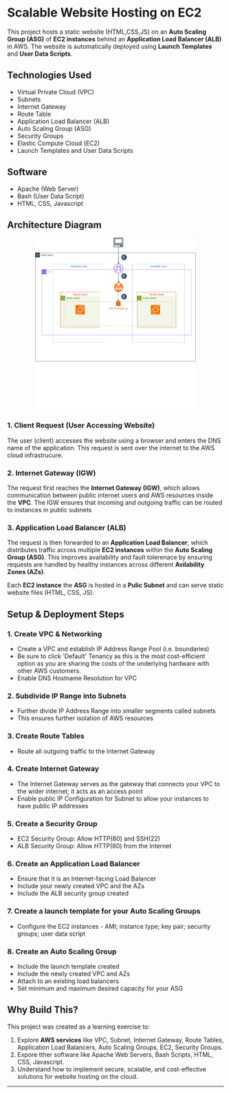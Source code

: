 # Scalable Website Hosting on EC2

This project hosts a static website (HTML,CSS,JS) on an **Auto Scaling Group (ASG)** of **EC2 instances** behind an **Application Load Balancer (ALB)** in AWS. The website is automatically deployed using **Launch Templates** and **User Data Scripts**.

## Technologies Used
- Virtual Private Cloud (VPC)
- Subnets
- Internet Gateway
- Route Table
- Application Load Balancer (ALB)
- Auto Scaling Group (ASG)
- Security Groups
- Elastic Compute Cloud (EC2)
- Launch Templates and User Data Scripts

## Software
- Apache (Web Server)
- Bash (User Data Script)
- HTML, CSS, Javascript

## Architecture Diagram

<p align="center">
   <img src="/images/V1_StaticWebsiteHosting.png" height=400 >
<p>

### 1. Client Request (User Accessing Website)
The user (client) accesses the website using a browser and enters the DNS name of the application. 
This request is sent over the internet to the AWS cloud infrastrucure. 

### 2. Internet Gateway (IGW)
The request first reaches the **Internet Gateway (IGW)**, which allows communication between public internet users and AWS resources inside the **VPC**.
The IGW ensures that incoming and outgoing traffic can be routed to instances in public subnets

### 3. Application Load Balancer (ALB)
The request is then forwarded to an **Application Load Balancer**, which distributes traffic across multiple **EC2 instances** within the **Auto Scaling Group (ASG)**.
This improves availability and fault tolerenace by ensuring requests are handled by healthy instances across different **Avilability Zones (AZs)**.

Each **EC2 instance** the **ASG** is hosted in a **Pulic Subnet** and can serve static website files (HTML, CSS, JS).

## Setup & Deployment Steps
### 1. Create VPC & Networking
- Create a VPC and establish IP Address Range Pool (i.e. boundaries)
- Be sure to click 'Default' Tenancy as this is the most cost-efficient option as you are sharing the costs of the underlying hardware with other AWS customers. 
- Enable DNS Hostname Resolution for VPC

### 2. Subdivide IP Range into Subnets
- Further divide IP Address Range into smaller segments called subnets
- This ensures further isolation of AWS resources

### 3. Create Route Tables
- Route all outgoing traffic to the Internet Gateway

### 4. Create Internet Gateway
- The Internet Gateway serves as the gateway that connects your VPC to the wider internet; it acts as an access point
- Enable public IP Configuration for Subnet to allow your instances to have public IP addresses

### 5. Create a Security Group
- EC2 Security Group: Allow HTTP(80) and SSH(22)
- ALB Security Group: Allow HTTP(80) from the Internet

### 6. Create an Application Load Balancer
- Ensure that it is an Internet-facing Load Balancer
- Include your newly created VPC and the AZs
- Include the ALB security group created

### 7. Create a launch template for your Auto Scaling Groups
- Configure the EC2 instances - AMI; instance type; key pair; security groups; user data script

### 8. Create an Auto Scaling Group
- Include the launch template created
- Include the newly created VPC and AZs
- Attach to an existing load balancers
- Set minimum and maximum desired capacity for your ASG

## Why Build This?

This project was created as a learning exercise to:

1. Explore **AWS services** like VPC, Subnet, Internet Gateway, Route Tables, Application Load Balancers, Auto Scaling Groups, EC2, Security Groups.
2. Expore tther software like Apache Web Servers, Bash Scripts, HTML, CSS, Javascript. 
3. Understand how to implement secure, scalable, and cost-effective solutions for website hosting on the cloud.
---
